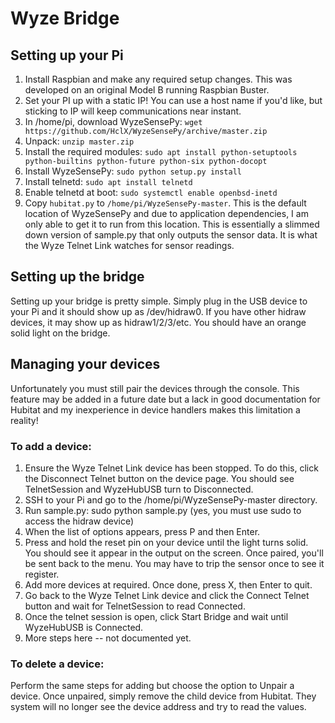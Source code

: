 # Wyze Bridge

## Setting up your Pi

1. Install Raspbian and make any required setup changes.  This was developed on an original Model B running Raspbian Buster.
1. Set your PI up with a static IP!  You can use a host name if you'd like, but sticking to IP will keep communications near instant.
1. In /home/pi, download WyzeSensePy: `wget https://github.com/HclX/WyzeSensePy/archive/master.zip`
1. Unpack: `unzip master.zip`
1. Install the required modules: `sudo apt install python-setuptools python-builtins python-future python-six python-docopt`
1. Install WyzeSensePy: `sudo python setup.py install`
1. Install telnetd: `sudo apt install telnetd`
1. Enable telnetd at boot: `sudo systemctl enable openbsd-inetd`
1. Copy `hubitat.py` to `/home/pi/WyzeSensePy-master`.  This is the default location of WyzeSensePy and due to application dependencies, I am only able to get it to run from this location.  This is essentially a slimmed down version of sample.py that only outputs the sensor data.  It is what the Wyze Telnet Link watches for sensor readings.

## Setting up the bridge

Setting up your bridge is pretty simple.  Simply plug in the USB device to your Pi and it should show up as /dev/hidraw0.  If you have other hidraw devices, it may show up as hidraw1/2/3/etc.  You should have an orange solid light on the bridge.

## Managing your devices

Unfortunately you must still pair the devices through the console.  This feature may be added in a future date but a lack in good documentation for Hubitat and my inexperience in device handlers makes this limitation a reality!

### To add a device:
1. Ensure the Wyze Telnet Link device has been stopped.  To do this, click the Disconnect Telnet button on the device page.  You should see TelnetSession and WyzeHubUSB turn to Disconnected.
1. SSH to your Pi and go to the /home/pi/WyzeSensePy-master directory.
1. Run sample.py: sudo python sample.py (yes, you must use sudo to access the hidraw device)
1. When the list of options appears, press P and then Enter.
1. Press and hold the reset pin on your device until the light turns solid.  You should see it appear in the output on the screen.  Once paired, you'll be sent back to the menu.  You may have to trip the sensor once to see it register.
1. Add more devices at required.  Once done, press X, then Enter to quit.
1. Go back to the Wyze Telnet Link device and click the Connect Telnet button and wait for TelnetSession to read Connected.
1. Once the telnet session is open, click Start Bridge and wait until WyzeHubUSB is Connected.
1. More steps here -- not documented yet.

### To delete a device:
Perform the same steps for adding but choose the option to Unpair a device.  Once unpaired, simply remove the child device from Hubitat.  They system will no longer see the device address and try to read the values.


